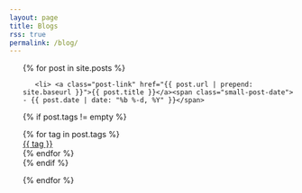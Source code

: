 ```yaml
---
layout: page
title: Blogs
rss: true
permalink: /blog/
---
```


  <div class="posts">
<ul>
    {% for post in site.posts %}
      <!-- <div class="post-block"> -->

       <li> <a class="post-link" href="{{ post.url | prepend: site.baseurl }}">{{ post.title }}</a><span class="small-post-date"> - {{ post.date | date: "%b %-d, %Y" }}</span>
{% if post.tags != empty %} <div class="tag-icon-image"> {% for tag in post.tags %} <div class="tag-link"><a href="{{ site.baseurl }}/tags#{{ tag }}&tag={{ tag | uri_escape }}">{{ tag }}</a></div> {% endfor %}</div>{% endif %} 
<!-- </div> --></li> {% endfor %} </ul></div>




